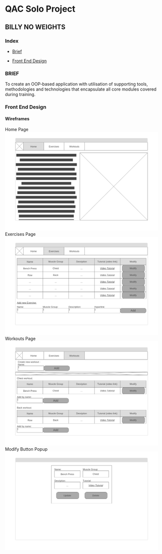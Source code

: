 # QAC Solo Project
## BILLY NO WEIGHTS

### Index
* [Brief](#brief)

* [Front End Design](#FE)


<a name="brief"></a>
### BRIEF
To create an OOP-based application with utilisation of supporting tools, methodologies and technologies that encapsulate all core modules covered during training.

<a name="FE"></a>
### Front End Design
#### Wireframes
Home Page
![Home page Wireframe](/Documentation/Homepage.png)
Exercises Page
![Exercises page Wireframe](/Documentation/ExercisesPage.png)
Workouts Page
![Workouts page Wireframe](/Documentation/WorkoutsPage.png)
Modify Button Popup
![Modify Button Popup Wireframe](/Documentation/ModifyPopup.png)
